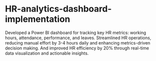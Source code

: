 # HR-analytics-dashboard-implementation

Developed a Power BI dashboard for tracking key HR metrics: working hours, attendance, performance, and leaves.
Streamlined HR operations, reducing manual effort by 3-4 hours daily and enhancing metrics-driven decision
making. And improved HR efficiency by 20% through real-time data visualization and actionable insights.
 
